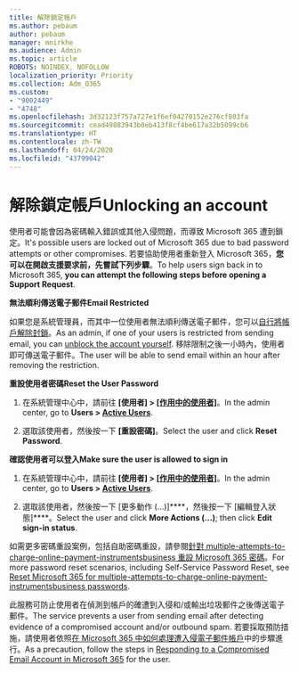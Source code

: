 ```yaml
---
title: 解除鎖定帳戶
ms.author: pebaum
author: pebaum
manager: mnirkhe
ms.audience: Admin
ms.topic: article
ROBOTS: NOINDEX, NOFOLLOW
localization_priority: Priority
ms.collection: Adm_O365
ms.custom:
- "9002449"
- "4748"
ms.openlocfilehash: 3d32123f757a727e1f6ef04270152e276cf803fa
ms.sourcegitcommit: cead49883943b0eb413f8cf4be617a32b5099cb6
ms.translationtype: HT
ms.contentlocale: zh-TW
ms.lasthandoff: 04/24/2020
ms.locfileid: "43799042"
---
```

# <a name="unlocking-an-account"></a><span data-ttu-id="c1c31-102">解除鎖定帳戶</span><span class="sxs-lookup"><span data-stu-id="c1c31-102">Unlocking an account</span></span>

<span data-ttu-id="c1c31-103">使用者可能會因為密碼輸入錯誤或其他入侵問題，而導致 Microsoft 365 遭到鎖定。</span><span class="sxs-lookup"><span data-stu-id="c1c31-103">It's possible users are locked out of Microsoft 365 due to bad password attempts or other compromises.</span></span> <span data-ttu-id="c1c31-104">若要協助使用者重新登入 Microsoft 365，**您可以在開啟支援要求前，先嘗試下列步驟**。</span><span class="sxs-lookup"><span data-stu-id="c1c31-104">To help users sign back in to Microsoft 365, **you can attempt the following steps before opening a Support Request**.</span></span> 

<span data-ttu-id="c1c31-105">**無法順利傳送電子郵件**</span><span class="sxs-lookup"><span data-stu-id="c1c31-105">**Email Restricted**</span></span>

<span data-ttu-id="c1c31-106">如果您是系統管理員，而其中一位使用者無法順利傳送電子郵件，您可以[自行將帳戶解除封鎖](https://docs.microsoft.com/microsoft-365/security/office-365-security/removing-user-from-restricted-users-portal-after-spam)。</span><span class="sxs-lookup"><span data-stu-id="c1c31-106">As an admin, if one of your users is restricted from sending email, you can [unblock the account yourself](https://docs.microsoft.com/microsoft-365/security/office-365-security/removing-user-from-restricted-users-portal-after-spam).</span></span> <span data-ttu-id="c1c31-107">移除限制之後一小時內，使用者即可傳送電子郵件。</span><span class="sxs-lookup"><span data-stu-id="c1c31-107">The user will be able to send email within an hour after removing the restriction.</span></span>

<span data-ttu-id="c1c31-108">**重設使用者密碼**</span><span class="sxs-lookup"><span data-stu-id="c1c31-108">**Reset the User Password**</span></span>

1. <span data-ttu-id="c1c31-109">在系統管理中心中，請前往 **[使用者] > [[作用中的使用者](https://admin.microsoft.com/Adminportal/Home?source=applauncher#/users)]**。</span><span class="sxs-lookup"><span data-stu-id="c1c31-109">In the admin center, go to **Users > [Active Users](https://admin.microsoft.com/Adminportal/Home?source=applauncher#/users)**.</span></span>

2. <span data-ttu-id="c1c31-110">選取該使用者，然後按一下 **[重設密碼]**。</span><span class="sxs-lookup"><span data-stu-id="c1c31-110">Select the user and click **Reset Password**.</span></span>

<span data-ttu-id="c1c31-111">**確認使用者可以登入**</span><span class="sxs-lookup"><span data-stu-id="c1c31-111">**Make sure the user is allowed to sign in**</span></span>

1. <span data-ttu-id="c1c31-112">在系統管理中心中，請前往 **[使用者] > [[作用中的使用者](https://admin.microsoft.com/Adminportal/Home?source=applauncher#/users)]**。</span><span class="sxs-lookup"><span data-stu-id="c1c31-112">In the admin center, go to **Users > [Active Users](https://admin.microsoft.com/Adminportal/Home?source=applauncher#/users)**.</span></span>

2. <span data-ttu-id="c1c31-113">選取該使用者，然後按一下 [更多動作 (...)]\*\*\*\*，然後按一下 [編輯登入狀態]\*\*\*\*。</span><span class="sxs-lookup"><span data-stu-id="c1c31-113">Select the user and click **More Actions (...)**; then click **Edit sign-in status**.</span></span>

<span data-ttu-id="c1c31-114">如需更多密碼重設案例，包括自助密碼重設，請參閱[針對 multiple-attempts-to-charge-online-payment-instrumentsbusiness 重設 Microsoft 365 密碼](https://docs.microsoft.com/microsoft-365/admin/add-users/reset-passwords?view=o365-worldwide)。</span><span class="sxs-lookup"><span data-stu-id="c1c31-114">For more password reset scenarios, including Self-Service Password Reset, see [Reset Microsoft 365 for multiple-attempts-to-charge-online-payment-instrumentsbusiness passwords](https://docs.microsoft.com/microsoft-365/admin/add-users/reset-passwords?view=o365-worldwide).</span></span>

<span data-ttu-id="c1c31-115">此服務可防止使用者在偵測到帳戶的確遭到入侵和/或輸出垃圾郵件之後傳送電子郵件。</span><span class="sxs-lookup"><span data-stu-id="c1c31-115">The service prevents a user from sending email after detecting evidence of a compromised account and/or outbound spam.</span></span> <span data-ttu-id="c1c31-116">若要採取預防措施，請使用者依照[在 Microsoft 365 中如何處理遭入侵電子郵件帳戶](https://docs.microsoft.com/office365/securitycompliance/responding-to-a-compromised-email-account)中的步驟進行。</span><span class="sxs-lookup"><span data-stu-id="c1c31-116">As a precaution, follow the steps in [Responding to a Compromised Email Account in Microsoft 365](https://docs.microsoft.com/office365/securitycompliance/responding-to-a-compromised-email-account) for the user.</span></span>
